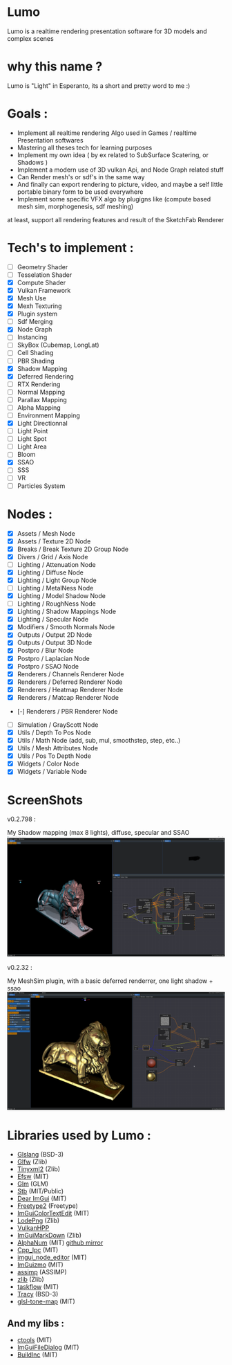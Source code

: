 # Lumo
Lumo is a realtime rendering presentation software for 3D models and complex scenes

# why this name ?
Lumo is "Light" in Esperanto, its a short and pretty word to me :)

# Goals :

* Implement all realtime rendering Algo used in Games / realtime Presentation softwares
* Mastering all theses tech for learning purposes
* Implement my own idea ( by ex related to SubSurface Scatering, or Shadows )
* Implement a modern use of 3D vulkan Api, and Node Graph related stuff
* Can Render mesh's or sdf's in the same way
* And finally can export rendering to picture, video, and maybe a self little portable binary form to be used everywhere
* Implement some specific VFX algo by plugigns like (compute based mesh sim, morphogenesis, sdf meshing)

at least, support all rendering features and result of the SketchFab Renderer

# Tech's to implement :

- [ ] Geometry Shader
- [ ] Tesselation Shader
- [x] Compute Shader
- [x] Vulkan Framework
- [X] Mesh Use
- [X] Mexh Texturing
- [X] Plugin system
- [ ] Sdf Merging
- [X] Node Graph
- [ ] Instancing
- [ ] SkyBox (Cubemap, LongLat)
- [ ] Cell Shading
- [ ] PBR Shading
- [x] Shadow Mapping
- [x] Deferred Rendering
- [ ] RTX Rendering
- [ ] Normal Mapping
- [ ] Parallax Mapping
- [ ] Alpha Mapping
- [ ] Environment Mapping
- [x] Light Directionnal
- [ ] Light Point
- [ ] Light Spot
- [ ] Light Area
- [ ] Bloom
- [x] SSAO
- [ ] SSS
- [ ] VR
- [ ] Particles System

# Nodes :

- [X] Assets / Mesh Node 
- [X] Assets / Texture 2D Node 
- [X] Breaks / Break Texture 2D Group Node
- [X] Divers / Grid / Axis Node
- [ ] Lighting / Attenuation Node
- [X] Lighting / Diffuse Node
- [X] Lighting / Light Group Node
- [ ] Lighting / MetalNess Node
- [X] Lighting / Model Shadow Node
- [ ] Lighting / RoughNess Node
- [X] Lighting / Shadow Mappings Node
- [X] Lighting / Specular Node
- [X] Modifiers / Smooth Normals Node
- [X] Outputs / Output 2D Node
- [X] Outputs / Output 3D Node
- [X] Postpro / Blur Node
- [X] Postpro / Laplacian Node
- [X] Postpro / SSAO Node
- [X] Renderers / Channels Renderer Node
- [X] Renderers / Deferred Renderer Node
- [X] Renderers / Heatmap Renderer Node
- [X] Renderers / Matcap Renderer Node
- [-] Renderers / PBR Renderer Node
- [ ] Simulation / GrayScott Node
- [X] Utils / Depth To Pos Node
- [X] Utils / Math Node (add, sub, mul, smoothstep, step, etc..)
- [X] Utils / Mesh Attributes Node
- [X] Utils / Pos To Depth Node
- [X] Widgets / Color Node
- [X] Widgets / Variable Node

# ScreenShots

v0.2.798 :

My Shadow mapping (max 8 lights), diffuse, specular and SSAO
![v0_2_794](doc/screenshots/Lumo_Windows_Debug_x64_0_2_798.png)

v0.2.32 :

My MeshSim plugin, with a basic deferred renderrer, one light shadow + ssao
![v0_2_32](doc/screenshots/Lumo_Windows_Debug_x64_0_2_32.png)

# Libraries used by Lumo :

- [Glslang](https://github.com/KhronosGroup/glslang.git) (BSD-3)
- [Glfw](https://github.com/glfw/glfw.git) (Zlib)
- [Tinyxml2](https://github.com/leethomason/tinyxml2.git) (Zlib)
- [Efsw](https://github.com/SpartanJ/efsw) (MIT)
- [Glm](https://github.com/g-truc/glm.git) (GLM)
- [Stb](https://github.com/nothings/stb.git) (MIT/Public)
- [Dear ImGui](https://github.com/ocornut/imgui) (MIT)
- [Freetype2](https://github.com/freetype/freetype2.git) (Freetype)
- [ImGuiColorTextEdit](https://github.com/BalazsJako/ImGuiColorTextEdit) (MIT)
- [LodePng](https://github.com/lvandeve/lodepng.git) (Zlib)
- [VulkanHPP](https://github.com/KhronosGroup/Vulkan-Hpp.git)
- [ImGuiMarkDown](https://github.com/juliettef/imgui_markdown) (Zlib)
- [AlphaNum](http://davekoelle.com/alphanum.html) (MIT) [github mirror](https://github.com/aiekick/alphanum.git)
- [Cpp_Ipc](https://github.com/mutouyun/cpp-ipc) (MIT)
- [imgui_node_editor](https://github.com/thedmd/imgui-node-editor) (MIT)
- [ImGuizmo](https://github.com/CedricGuillemet/ImGuizmo) (MIT)
- [assimp](https://github.com/assimp/assimp) (ASSIMP)
- [zlib](https://github.com/madler/zlib.git) (Zlib)
- [taskflow](https://github.com/taskflow/taskflow) (MIT)
- [Tracy](https://github.com/wolfpld/tracy.git) (BSD-3)
- [glsl-tone-map](https://github.com/dmnsgn/glsl-tone-map) (MIT)

## And my libs :

- [ctools](https://github.com/aiekick/cTools.git) (MIT)
- [ImGuiFileDialog](https://github.com/aiekick/ImGuiFileDialog.git) (MIT)
- [BuildInc](https://github.com/aiekick/buildinc.git) (MIT)
